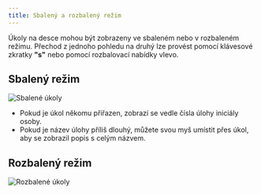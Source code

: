 ```yaml
---
title: Sbalený a rozbalený režim
---
```


Úkoly na desce mohou být zobrazeny ve sbaleném nebo v rozbaleném režimu.
Přechod z jednoho pohledu na druhý lze provést pomocí klávesové zkratky **"s"** nebo pomocí rozbalovací nabídky vlevo.

Sbalený režim
--------------

![Sbalené úkoly](/images/v1/board-collapsed-mode.png)

- Pokud je úkol někomu přiřazen, zobrazí se vedle čísla úlohy iniciály osoby.
- Pokud je název úlohy příliš dlouhý, můžete svou myš umístit přes úkol, aby se zobrazil popis s celým názvem.

Rozbalený režim
-------------

![Rozbalené úkoly](/images/v1/board-expanded-mode.png)